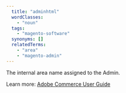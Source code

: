 ```yaml
---
  title: "adminhtml"
  wordClasses:
    - "noun"
  tags:
    - "magento-software"
  synonyms: []
  relatedTerms:
    - "area"
    - "magento-admin"
---
```

The internal area name assigned to the Admin.

Learn more: [Adobe Commerce User Guide](https://docs.magento.com/m2/ce/user_guide/getting-started.html)

